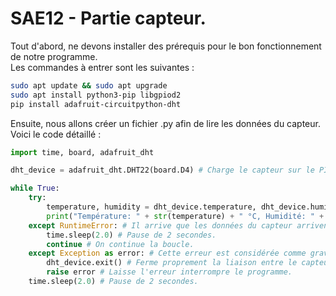 # SAE12 - Partie capteur.

Tout d'abord, ne devons installer des prérequis pour le bon fonctionnement de notre programme.
<br>Les commandes à entrer sont les suivantes :
```bash
sudo apt update && sudo apt upgrade
sudo apt install python3-pip libgpiod2
pip install adafruit-circuitpython-dht
```
Ensuite, nous allons créer un fichier .py afin de lire les données du capteur.
<br>Voici le code détaillé :
```python
import time, board, adafruit_dht

dht_device = adafruit_dht.DHT22(board.D4) # Charge le capteur sur le PIN GPIO 4.

while True:
    try:
        temperature, humidity = dht_device.temperature, dht_device.humidity # Récupère les données du capteur.
        print("Température: " + str(temperature) + " °C, Humidité: " + str(humidity) + "%", end="\r") # Affiche ces données dans la console.
    except RuntimeError: # Il arrive que les données du capteur arrivent dans le Raspberry en étant corrompues, on ignore donc cette erreur.
        time.sleep(2.0) # Pause de 2 secondes.
        continue # On continue la boucle.
    except Exception as error: # Cette erreur est considérée comme grave, elle n'est pas censée arriver mais on ne sait jamais.
        dht_device.exit() # Ferme proprement la liaison entre le capteur et le programme.
        raise error # Laisse l'erreur interrompre le programme.
    time.sleep(2.0) # Pause de 2 secondes.
```
